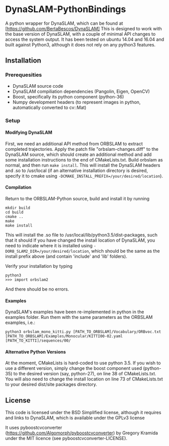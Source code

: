 # DynaSLAM-PythonBindings
A python wrapper for DynaSLAM, which can be found at [https://github.com/BertaBescos/DynaSLAM]
This is designed to work with the base version of DynaSLAM, with a couple of minimal API changes to access the system output.
It has been tested on ubuntu 14.04 and 16.04 and built against Python3, although it does not rely on any python3 features.

## Installation

### Prerequesities

- DynaSLAM source code
- DynaSLAM compiliation dependencies (Pangolin, Eigen, OpenCV)
- Boost, specifically its python component (python-36)
- Numpy development headers (to represent images in python, automatically converted to cv::Mat)

### Setup

#### Modifying DynaSLAM
First, we need an additional API method from ORBSLAM to extract completed trajectories.
Apply the patch file "orbslam-changes.diff" to the DynaSLAM source, which should create an additional method and add some installation instructions to the end of CMakeLists.txt.
Build orbslam as normal, and then run `make install`. This will install the DynaSLAM headers and .so to /usr/local
(if an alternative installation directory is desired, specify it to cmake using `-DCMAKE_INSTALL_PREFIX=/your/desired/location`).

#### Compilation
Return to the ORBSLAM-Python source, build and install it by running
```
mkdir build
cd build
cmake ..
make
make install
```
This will install the .so file to /usr/local/lib/python3.5/dist-packages, such that it should 
If you have changed the install location of DynaSLAM, you need to indicate where it is installed using ``-DORB_SLAM2_DIR=/your/desired/location``,
which should be the same as the install prefix above (and contain 'include' and 'lib' folders).

Verify your installation by typing
```
python3
>>> import orbslam2
```
And there should be no errors.

#### Examples

DynaSLAM's examples have been re-implemented in python in the examples folder.
Run them with the same parameters as the ORBSLAM examples, i.e.:
```
python3 orbslam_mono_kitti.py [PATH_TO_ORBSLAM]/Vocabulary/ORBvoc.txt [PATH_TO_ORBSLAM]/Examples/Monocular/KITTI00-02.yaml [PATH_TO_KITTI]/sequences/00/
```

#### Alternative Python Versions

At the moment, CMakeLists is hard-coded to use python 3.5. If you wish to use a different version, simply change the boost component used (python-35) to the desired version (say, python-27), on line 38 of CMakeLists.txt.
You will also need to change the install location on line 73 of CMakeLists.txt to your desired dist/site packages directory.

## License
This code is licensed under the BSD Simplified license, although it requires and links to DynaSLAM, which is available under the GPLv3 license

It uses pyboostcvconverter (https://github.com/Algomorph/pyboostcvconverter) by Gregory Kramida under the MIT licence (see pyboostcvconverter-LICENSE).

